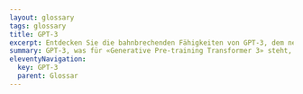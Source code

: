 ```yaml
---
layout: glossary
tags: glossary
title: GPT-3
excerpt: Entdecken Sie die bahnbrechenden Fähigkeiten von GPT-3, dem neuesten Modell der GPT-Serie von OpenAI. Als Teil eines fortschrittlichen Ansatzes zur natürlichen Sprachverarbeitung versteht GPT-3 den Kontext von Dialogen und liefert relevante Antworten. Erfahren Sie mehr über seine Anwendungen, wie Chatbots und Übersetzungs-Apps, und den enormen Einfluss auf Künstliche Intelligenz.
summary: GPT-3, was für «Generative Pre-training Transformer 3» steht, ist ein Modell aus der [GPT-Serie](/glossar/gpt/) und wird von OpenAI entwickelt. Es wurde so entworfen, dass es Kontext und Bedeutung aus vorherigen Dialogen versteht und dann relevante Antworten liefern kann. Es wird in mehreren Anwendungen eingesetzt, unter anderem in Chatbots oder Übersetzungs-Apps. Es stellt einen signifikanten Fortschritt im Bereich der natürlichen Sprachverarbeitung dar und hat eine tiefgreifende Wirkung im Bereich Künstlicher Intelligenz gezeigt.
eleventyNavigation:
  key: GPT-3
  parent: Glossar
---
```


 